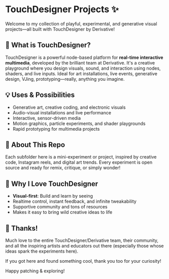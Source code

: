 # TouchDesigner Projects ✨

Welcome to my collection of playful, experimental, and generative visual projects—all built with TouchDesigner by Derivative!

## 🌟 What is TouchDesigner?

TouchDesigner is a powerful node-based platform for **real-time interactive multimedia**, developed by the brilliant team at Derivative. It's a creative playground where you design visuals, sound, and interaction using nodes, shaders, and live inputs. Ideal for art installations, live events, generative design, VJing, prototyping—really, anything you imagine.

## 💡 Uses & Possibilities

- Generative art, creative coding, and electronic visuals
- Audio-visual installations and live performance
- Interactive, sensor-driven media
- Motion graphics, particle experiments, and shader playgrounds
- Rapid prototyping for multimedia projects

## 🧩 About This Repo

Each subfolder here is a mini-experiment or project, inspired by creative code, Instagram reels, and digital art trends. Every experiment is open source and ready for remix, critique, or simply wonder!

## 🎨 Why I Love TouchDesigner

- **Visual-first**: Build and learn by seeing
- Realtime control, instant feedback, and infinite tweakability
- Supportive community and tons of resources
- Makes it easy to bring wild creative ideas to life

## 🙏 Thanks!

Much love to the entire TouchDesigner/Derivative team, their community, and all the inspiring artists and educators out there (especially those whose ideas spark the experiments here).

If you got here and found something cool, thank you too for your curiosity!

Happy patching & exploring!
